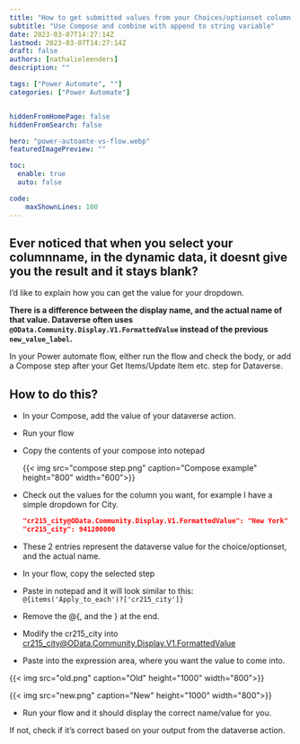 ```yaml
---
title: "How to get submitted values from your Choices/optionset column in Dataverse"
subtitle: "Use Compose and combine with append to string variable"
date: 2023-03-07T14:27:14Z
lastmod: 2023-03-07T14:27:14Z
draft: false
authors: [nathalieleenders]
description: ""

tags: ["Power Automate", ""]
categories: ["Power Automate"]


hiddenFromHomePage: false
hiddenFromSearch: false

hero: "power-autoamte-vs-flow.webp"
featuredImagePreview: ""

toc:
  enable: true
  auto: false

code:
    maxShownLines: 100
---
```


## Ever noticed that when you select your columnname, in the dynamic data, it doesnt give you the result and it stays blank?

I’d like to explain how you can get the value for your dropdown.

**There is a difference between the display name, and the actual name of that value.
Dataverse often uses `@OData.Community.Display.V1.FormattedValue` instead of the previous `new_value_label`.**

In your Power automate flow, either run the flow and check the body, or add a Compose step after your Get Items/Update Item etc. step for Dataverse.

## How to do this?

- In your Compose, add the value of your dataverse action.
- Run your flow
- Copy the contents of your compose into notepad

  {{< img src="compose step.png" caption="Compose example" height="800" width="600">}}

- Check out the values for the column you want, for example I have a simple dropdown for City.

  ```json
  "cr215_city@OData.Community.Display.V1.FormattedValue": "New York"
  "cr215_city": 941200000
  ```
  
- These 2 entries represent the dataverse value for the choice/optionset, and the actual name.

- In your flow, copy the selected step
- Paste in notepad and it will look similar to this: `@{items('Apply_to_each')?['cr215_city']}`

- Remove the @{, and the } at the end.
- Modify the cr215_city  into cr215_city@OData.Community.Display.V1.FormattedValue
- Paste into the expression area, where you want the value to come into.

{{< img src="old.png" caption="Old" height="1000" width="800">}}

{{< img src="new.png" caption="New" height="1000" width="800">}}

- Run your flow and it should display the correct name/value for you.

If not, check if it’s correct based on your output from the dataverse action.
